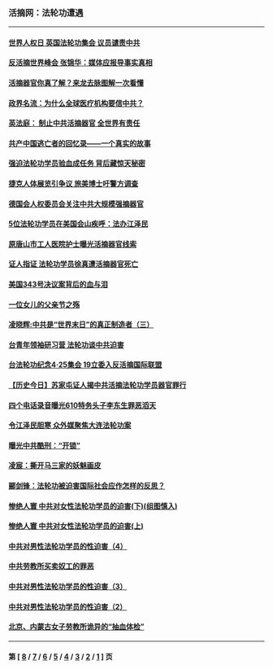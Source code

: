 ### 活摘网：法轮功遭遇
---
#### [世界人权日 英国法轮功集会 议员谴责中共](../../pages/nf5881/n13431763.md?05300430) 
#### [反活摘世界峰会 张锦华：媒体应报导事实真相](../../pages/nf5881/n13278502.md?05300430) 
#### [活摘器官你真了解？来龙去脉图解一次看懂](../../pages/nf5881/n13013820.md?05300430) 
#### [政界名流：为什么全球医疗机构要信中共？](../../pages/nf5881/n11945479.md?05300430) 
#### [英法庭： 制止中共活摘器官 全世界有责任](../../pages/nf5881/n11330691.md?05300430) 
#### [共产中国逃亡者的回忆录——一个真实的故事](../../pages/nf5881/n10918649.md?05300430) 
#### [强迫法轮功学员验血成任务 背后藏惊天秘密](../../pages/nf5881/n4252384.md?05300430) 
#### [捷克人体展览引争议 旅美博士吁警方调查](../../pages/nf5881/n9429187.md?05300430) 
#### [德国会人权委员会关注中共大规模强摘器官](../../pages/nf5881/n8418950.md?05300430) 
#### [5位法轮功学员在美国会山疾呼：法办江泽民](../../pages/nf5881/n8101519.md?05300430) 
#### [原唐山市工人医院护士曝光活摘器官线索](../../pages/nf5881/n8076384.md?05300430) 
#### [证人指证 法轮功学员徐真遭活摘器官死亡](../../pages/nf5881/n8042467.md?05300430) 
#### [美国343号决议案背后的血与泪](../../pages/nf5881/n8020684.md?05300430) 
#### [一位女儿的父亲节之殇](../../pages/nf5881/n8014122.md?05300430) 
#### [凌晓辉:中共是“世界末日”的真正制造者（三）](../../pages/nf5881/n4210333.md?05300430) 
#### [台青年领袖研习营 法轮功谈中共迫害](../../pages/nf5881/n4141857.md?05300430) 
#### [台法轮功纪念4‧25集会 19立委入反活摘国际联盟](../../pages/nf5881/n4141821.md?05300430) 
#### [【历史今日】苏家屯证人揭中共活摘法轮功学员器官罪行](../../pages/nf5881/n4135912.md?05300430) 
#### [四个电话录音曝光610特务头子李东生罪恶滔天](../../pages/nf5881/n4040060.md?05300430) 
#### [令江泽民胆寒 众外媒聚焦大连法轮功案](../../pages/nf5881/n3932671.md?05300430) 
#### [曝光中共酷刑：“开锁”](../../pages/nf5881/n3889373.md?05300430) 
#### [凌宸：撕开马三家的妖魅画皮](../../pages/nf5881/n3849369.md?05300430) 
#### [郦剑锋：法轮功被迫害国际社会应作怎样的反思？](../../pages/nf5881/n3824560.md?05300430) 
#### [惨绝人寰 中共对女性法轮功学员的迫害(下)(组图慎入)](../../pages/nf5881/n3816285.md?05300430) 
#### [惨绝人寰 中共对女性法轮功学员的迫害(上)](../../pages/nf5881/n3815374.md?05300430) 
#### [中共对男性法轮功学员的性迫害（4）](../../pages/nf5881/n3769144.md?05300430) 
#### [中共劳教所买卖奴工的罪恶](../../pages/nf5881/n3769378.md?05300430) 
#### [中共对男性法轮功学员的性迫害（3）](../../pages/nf5881/n3768231.md?05300430) 
#### [中共对男性法轮功学员的性迫害（2）](../../pages/nf5881/n3767211.md?05300430) 
#### [北京、内蒙古女子劳教所诡异的“抽血体检”](../../pages/nf5881/n3753158.md?05300430) 

---
#### 第 [ [8](./8.md?05300430) / [7](./7.md?05300430) / [6](./6.md?05300430) / [5](./5.md?05300430) / [4](./4.md?05300430) / [3](./3.md?05300430) / [2](./2.md?05300430) / [1](./1.md?05300430) ] 页
